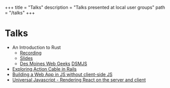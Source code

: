 +++
title = "Talks"
description = "Talks presented at local user groups"
path = "/talks"
+++
# Talks
* An Introduction to Rust
    * [Recording](https://www.youtube.com/watch?v=LXw24zd5AeA)
    * [Slides](/slides/introduction-to-rust/)
    * [Des Moines Web Geeks](https://www.dsmwebgeeks.com/wg_events/intro-to-rust/) [DSMJS](https://dsmjs.com/2020/12/14/meeting.html)
*  <a target="_blank" href="http://www.iowaruby.org/meetings/2018/09/">Exploring Action Cable in Rails</a>
*  <a target="_blank" href="https://dsmjs.com/2018/11/13/meeting.html">Building a Web App in JS without client-side JS </a>
*  <a target="_blank" href="https://dsmjs.com/2015/09/08/meeting.html">Universal Javascript - Rendering React on the server and client </a>
